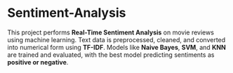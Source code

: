 # Sentiment-Analysis
This project performs **Real-Time Sentiment Analysis** on movie reviews using machine learning. Text data is preprocessed, cleaned, and converted into numerical form using **TF-IDF**. Models like **Naive Bayes**, **SVM**, and **KNN** are trained and evaluated, with the best model predicting sentiments as **positive or negative**.
